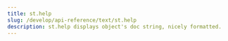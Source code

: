 ```yaml
---
title: st.help
slug: /develop/api-reference/text/st.help
description: st.help displays object's doc string, nicely formatted.
---
```


<Autofunction function="streamlit.help" />
